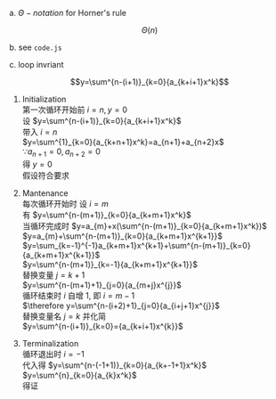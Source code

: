 a. $\Theta-notation$ for Horner's rule

$$\Theta(n)$$

b. see `code.js`

c. loop invriant

$$y=\sum^{n-(i+1)}_{k=0}{a_{k+i+1}x^k}$$

1. Initialization  
第一次循环开始前 $i=n, y=0$  
设 $y=\sum^{n-(i+1)}_{k=0}{a_{k+i+1}x^k}$  
带入 $i=n$  
$y=\sum^{1}_{k=0}{a_{k+n+1}x^k}=a_{n+1}+a_{n+2}x$  
$\because a_{n+1}=0, a_{n+2}=0$  
得 $y=0$  
假设符合要求

2. Mantenance  
每次循环开始时
设 $i=m$  
有 $y=\sum^{n-(m+1)}_{k=0}{a_{k+m+1}x^k}$    
当循环完成时 $y=a_{m}+x(\sum^{n-(m+1)}_{k=0}{a_{k+m+1}x^k})$  
$y=a_{m}+\sum^{n-(m+1)}_{k=0}{a_{k+m+1}x^{k+1}}$   
$y=\sum_{k=-1}^{-1}a_{k+m+1}x^{k+1}+\sum^{n-(m+1)}_{k=0}{a_{k+m+1}x^{k+1}}$  
$y=\sum^{n-(m+1)}_{k=-1}{a_{k+m+1}x^{k+1}}$  
替换变量 $j=k+1$  
$y=\sum^{n-(m+1)+1}_{j=0}{a_{m+j}x^{j}}$  
循环结束时 $i$ 自增 $1$, 即 $i=m-1$  
$\therefore y=\sum^{n-(i+2)+1}_{j=0}{a_{i+j+1}x^{j}}$  
替换变量名 $j = k$ 并化简  
$y=\sum^{n-(i+1)}_{k=0}={a_{k+i+1}x^{k}}$

3. Terminalization  
循环退出时 $i=-1$  
代入得 $y=\sum^{n-(-1+1)}_{k=0}{a_{k+-1+1}x^k}$  
$y=\sum^{n}_{k=0}{a_{k}x^k}$  
得证